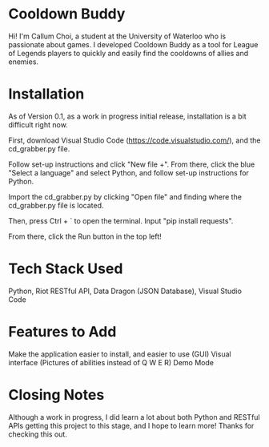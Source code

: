 # Cooldown Buddy
Hi! I'm Callum Choi, a student at the University of Waterloo who is passionate about games. I developed Cooldown Buddy as a tool for League of Legends players to quickly and easily find the cooldowns of allies and enemies.

# Installation
As of Version 0.1, as a work in progress initial release, installation is a bit difficult right now.

First, download Visual Studio Code (https://code.visualstudio.com/), and the cd_grabber.py file. 

Follow set-up instructions and click "New file +". From there, click the blue "Select a language" and select Python, and follow set-up instructions for Python.

Import the cd_grabber.py by clicking "Open file" and finding where the cd_grabber.py file is located.

Then, press Ctrl + \` to open the terminal. Input "pip install requests".

From there, click the Run button in the top left!

# Tech Stack Used
Python, Riot RESTful API, Data Dragon (JSON Database), Visual Studio Code

# Features to Add
Make the application easier to install, and easier to use (GUI)
Visual interface (Pictures of abilities instead of Q W E R)
Demo Mode

# Closing Notes
Although a work in progress, I did learn a lot about both Python and RESTful APIs getting this project to this stage, and I hope to learn more! Thanks for checking this out.
